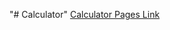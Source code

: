 "# Calculator" 
[Calculator Pages Link](https://mally13.github.io/Javascript/Simple%20Calculator/index.html)